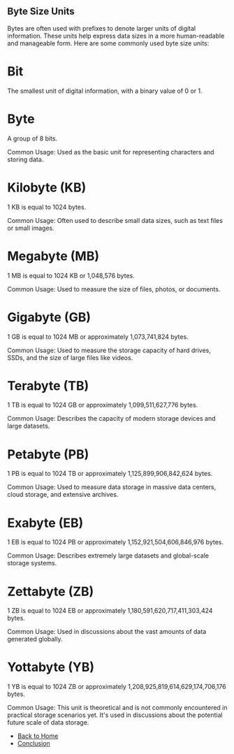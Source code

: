 ## Byte Size Units

Bytes are often used with prefixes to denote larger units of digital information. These units help express data sizes in a more human-readable and manageable form. Here are some commonly used byte size units:

# Bit
The smallest unit of digital information, with a binary value of 0 or 1.
# Byte
A group of 8 bits.

Common Usage: Used as the basic unit for representing characters and storing data.
# Kilobyte (KB)
1 KB is equal to 1024 bytes.

Common Usage: Often used to describe small data sizes, such as text files or small images.
# Megabyte (MB)
1 MB is equal to 1024 KB or 1,048,576 bytes.

Common Usage: Used to measure the size of files, photos, or documents.
# Gigabyte (GB)
1 GB is equal to 1024 MB or approximately 1,073,741,824 bytes.

Common Usage: Used to measure the storage capacity of hard drives, SSDs, and the size of large files like videos.
# Terabyte (TB)
1 TB is equal to 1024 GB or approximately 1,099,511,627,776 bytes.

Common Usage: Describes the capacity of modern storage devices and large datasets.
# Petabyte (PB)
1 PB is equal to 1024 TB or approximately 1,125,899,906,842,624 bytes.

Common Usage: Used to measure data storage in massive data centers, cloud storage, and extensive archives.
# Exabyte (EB)
1 EB is equal to 1024 PB or approximately 1,152,921,504,606,846,976 bytes.

Common Usage: Describes extremely large datasets and global-scale storage systems.
# Zettabyte (ZB)
1 ZB is equal to 1024 EB or approximately 1,180,591,620,717,411,303,424 bytes.

Common Usage: Used in discussions about the vast amounts of data generated globally.
# Yottabyte (YB)
1 YB is equal to 1024 ZB or approximately 1,208,925,819,614,629,174,706,176 bytes.

Common Usage: This unit is theoretical and is not commonly encountered in practical storage scenarios yet. It's used in discussions about the potential future scale of data storage.

- [Back to Home](README.md)
- [Conclusion](conclusion.md)
